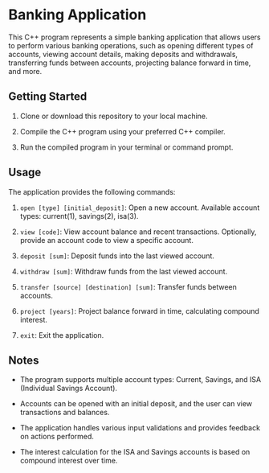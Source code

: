 # Banking Application

This C++ program represents a simple banking application that allows users to perform various banking operations, such as opening different types of accounts, viewing account details, making deposits and withdrawals, transferring funds between accounts, projecting balance forward in time, and more.

## Getting Started

1. Clone or download this repository to your local machine.

2. Compile the C++ program using your preferred C++ compiler.

3. Run the compiled program in your terminal or command prompt.

## Usage

The application provides the following commands:

1. `open [type] [initial_deposit]`: Open a new account. Available account types: current(1), savings(2), isa(3).

2. `view [code]`: View account balance and recent transactions. Optionally, provide an account code to view a specific account.

3. `deposit [sum]`: Deposit funds into the last viewed account.

4. `withdraw [sum]`: Withdraw funds from the last viewed account.

5. `transfer [source] [destination] [sum]`: Transfer funds between accounts.

6. `project [years]`: Project balance forward in time, calculating compound interest.

7. `exit`: Exit the application.

## Notes

- The program supports multiple account types: Current, Savings, and ISA (Individual Savings Account).

- Accounts can be opened with an initial deposit, and the user can view transactions and balances.

- The application handles various input validations and provides feedback on actions performed.

- The interest calculation for the ISA and Savings accounts is based on compound interest over time.
